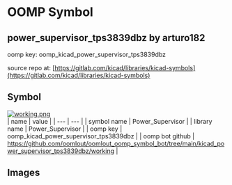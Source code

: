 # OOMP Symbol  
## power_supervisor_tps3839dbz  by arturo182  
  
oomp key: oomp_kicad_power_supervisor_tps3839dbz  
  
source repo at: [https://gitlab.com/kicad/libraries/kicad-symbols](https://gitlab.com/kicad/libraries/kicad-symbols)  
## Symbol  
  
[![working.png](working_600.png)](working.png)  
| name | value | 
| --- | --- | 
| symbol name | Power_Supervisor | 
| library name | Power_Supervisor | 
| oomp key | oomp_kicad_power_supervisor_tps3839dbz | 
| oomp bot github | https://github.com/oomlout/oomlout_oomp_symbol_bot/tree/main/kicad_power_supervisor_tps3839dbz/working | 
## Images  

